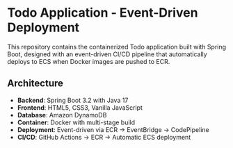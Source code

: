 # Todo Application - Event-Driven Deployment

This repository contains the containerized Todo application built with Spring Boot, designed with an event-driven CI/CD pipeline that automatically deploys to ECS when Docker images are pushed to ECR.

## Architecture

- **Backend**: Spring Boot 3.2 with Java 17
- **Frontend**: HTML5, CSS3, Vanilla JavaScript
- **Database**: Amazon DynamoDB
- **Container**: Docker with multi-stage build
- **Deployment**: Event-driven via ECR → EventBridge → CodePipeline
- **CI/CD**: GitHub Actions → ECR → Automatic ECS deployment
